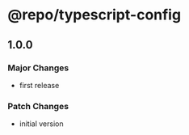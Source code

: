 # @repo/typescript-config

## 1.0.0

### Major Changes

- first release

### Patch Changes

- initial version
